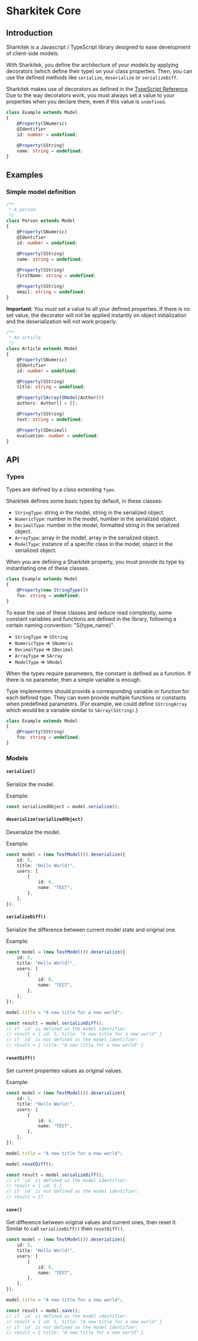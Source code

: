 # Sharkitek Core

## Introduction

Sharkitek is a Javascript / TypeScript library designed to ease development of client-side models.

With Sharkitek, you define the architecture of your models by applying decorators (which define their type) on your class properties.
Then, you can use the defined methods like `serialize`, `deserialize` or `serializeDiff`.

Sharkitek makes use of decorators as defined in the [TypeScript Reference](https://www.typescriptlang.org/docs/handbook/decorators.html).
Due to the way decorators work, you must always set a value to your properties when you declare them, even if this value is `undefined`.

```typescript
class Example extends Model
{
	@Property(SNumeric)
	@Identifier
	id: number = undefined;
	
	@Property(SString)
	name: string = undefined;
}
```

## Examples

### Simple model definition

```typescript
/**
 * A person.
 */
class Person extends Model
{
	@Property(SNumeric)
	@Identifier
	id: number = undefined;
	
	@Property(SString)
	name: string = undefined;

	@Property(SString)
	firstName: string = undefined;

	@Property(SString)
	email: string = undefined;
}
```

**Important**: You _must_ set a value to all your defined properties. If there is no set value, the decorator will not
be applied instantly on object initialization and the deserialization will not work properly.

```typescript
/**
 * An article.
 */
class Article extends Model
{
	@Property(SNumeric)
	@Identifier
	id: number = undefined;

	@Property(SString)
	title: string = undefined;

	@Property(SArray(SModel(Author)))
	authors: Author[] = [];

	@Property(SString)
	text: string = undefined;

	@Property(SDecimal)
	evaluation: number = undefined;
}
```

## API

### Types

Types are defined by a class extending `Type`.

Sharkitek defines some basic types by default, in these classes:

- `StringType`: string in the model, string in the serialized object.
- `NumericType`: number in the model, number in the serialized object.
- `DecimalType`: number in the model, formatted string in the serialized object.
- `ArrayType`: array in the model, array in the serialized object.
- `ModelType`: instance of a specific class in the model, object in the serialized object.

When you are defining a Sharkitek property, you must provide its type by instantiating one of these classes.

```typescript
class Example extends Model
{
	@Property(new StringType())
	foo: string = undefined;
}
```

To ease the use of these classes and reduce read complexity, some constant variables and functions are defined in the library,
following a certain naming convention: "S{type_name}".

- `StringType` => `SString`
- `NumericType` => `SNumeric`
- `DecimalType` => `SDecimal`
- `ArrayType` => `SArray`
- `ModelType` => `SModel`

When the types require parameters, the constant is defined as a function. If there is no parameter, then a simple
variable is enough.

Type implementers should provide a corresponding variable or function for each defined type. They can even provide
multiple functions or constants when predefined parameters. (For example, we could define `SStringArray` which would
be a variable similar to `SArray(SString)`.)

```typescript
class Example extends Model
{
	@Property(SString)
	foo: string = undefined;
}
```

### Models

#### `serialize()`

Serialize the model.

Example:

```typescript
const serializedObject = model.serialize();
```

#### `deserialize(serializedObject)`

Deserialize the model.

Example:

```typescript
const model = (new TestModel()).deserialize({
	id: 5,
	title: "Hello World!",
	users: [
		{
			id: 6,
			name: "TEST",
		},
	],
});
```

#### `serializeDiff()`

Serialize the difference between current model state and original one.

Example:

```typescript
const model = (new TestModel()).deserialize({
	id: 5,
	title: "Hello World!",
	users: [
		{
			id: 6,
			name: "TEST",
		},
	],
});

model.title = "A new title for a new world";

const result = model.serializeDiff();
// if `id` is defined as the model identifier:
// result = { id: 5, title: "A new title for a new world" }
// if `id` is not defined as the model identifier:
// result = { title: "A new title for a new world" }

```

#### `resetDiff()`

Set current properties values as original values.

Example:

```typescript
const model = (new TestModel()).deserialize({
	id: 5,
	title: "Hello World!",
	users: [
		{
			id: 6,
			name: "TEST",
		},
	],
});

model.title = "A new title for a new world";

model.resetDiff();

const result = model.serializeDiff();
// if `id` is defined as the model identifier:
// result = { id: 5 }
// if `id` is not defined as the model identifier:
// result = {}

```

#### `save()`

Get difference between original values and current ones, then reset it.
Similar to call `serializeDiff()` then `resetDiff()`.

```typescript
const model = (new TestModel()).deserialize({
	id: 5,
	title: "Hello World!",
	users: [
		{
			id: 6,
			name: "TEST",
		},
	],
});

model.title = "A new title for a new world";

const result = model.save();
// if `id` is defined as the model identifier:
// result = { id: 5, title: "A new title for a new world" }
// if `id` is not defined as the model identifier:
// result = { title: "A new title for a new world" }

```
